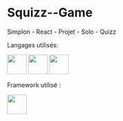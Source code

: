 # Squizz--Game

Simplon - React - Projet - Solo - Quizz

Langages utilisés: 

<img src ="https://cdn-icons-png.flaticon.com/512/5968/5968267.png" width="45"/> <img src ="https://cdn-icons-png.flaticon.com/512/5968/5968242.png" width = "45"/> <img src="https://cdn-icons-png.flaticon.com/512/5968/5968292.png" width="45"/>

Framework utilisé : 

<img src="https://cdn-icons-png.flaticon.com/512/1126/1126012.png" width="45"/>
